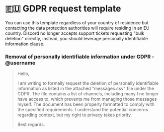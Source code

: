 # 🇪🇺 GDPR request template

You can use this template regardless of your country of residence but contacting the data protection authorities will require residing in an EU country. Discord no longer accepts support tickets requesting "bulk deletion" directly, instead, you should leverage personally identifiable information clause.

### Removal of personally identifiable information under GDPR - @username

> Hello,
> 
> I am writing to formally request the deletion of personally identifiable information as listed in the attached "messages.csv" file under the GDPR. The file contains a list of channels, including many I no longer have access to, which prevents me from managing those messages myself. The document has been properly formatted to comply with the specified requirements. I understand the potential concerns regarding context, but my right to privacy takes priority.
> 
> Best regards.

